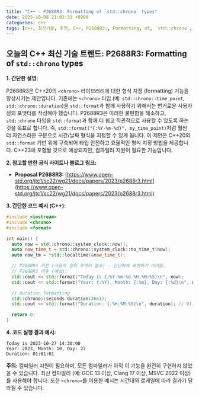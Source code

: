 ```yaml
---
title: "C++ - P2688R3: Formatting of `std::chrono` types"
date: 2025-10-08 21:03:33 +0900
categories: c++
tags: [c++, 최신기술, 추천, C++, P2688R3:, Formatting, of, `std::chrono`, types]
---
```


## 오늘의 C++ 최신 기술 트렌드: **P2688R3: Formatting of `std::chrono` types**

**1. 간단한 설명:**

P2688R3은 C++20의 `<chrono>` 라이브러리에 대한 형식 지정 (formatting) 기능을 향상시키는 제안입니다. 기존에는 `<chrono>` 타입 (예: `std::chrono::time_point`, `std::chrono::duration`)을 `std::format`과 함께 사용하기 위해서는 번거로운 사용자 정의 포맷터를 작성해야 했습니다. P2688R3은 이러한 불편함을 해소하고, `std::chrono` 타입을 `std::format`과 함께 더 쉽고 직관적으로 사용할 수 있도록 하는 것을 목표로 합니다. 즉, `std::format("{:%Y-%m-%d}", my_time_point)`처럼 훨씬 더 자연스러운 구문으로 시간/날짜 형식을 지정할 수 있게 됩니다. 이 제안은 C++20의 `std::format` 기반 위에 구축되어 타입 안전하고 효율적인 형식 지정 방법을 제공합니다.  C++23에 포함될 것으로 예상되지만, 컴파일러 지원이 필요한 기능입니다.

**2. 참고할 만한 공식 사이트나 블로그 링크:**

*   **Proposal P2688R3:** [https://www.open-std.org/jtc1/sc22/wg21/docs/papers/2023/p2688r3.html](https://www.open-std.org/jtc1/sc22/wg21/docs/papers/2023/p2688r3.html)

**3. 간단한 코드 예시 (C++):**

```c++
#include <iostream>
#include <chrono>
#include <format>

int main() {
  auto now = std::chrono::system_clock::now();
  auto now_time_t = std::chrono::system_clock::to_time_t(now);
  auto now_tm = *std::localtime(&now_time_t);

  // P2688R3 이전 (사용자 정의 포맷터 필요) - 간단하게 표현하기 어려움.
  // P2688R3 이후 (예상):
  std::cout << std::format("Today is {:%Y-%m-%d %H:%M:%S}\n", now);
  std::cout << std::format("Year: {:%Y}, Month: {:%m}, Day: {:%d}\n", now);

  // duration formatting
  std::chrono::seconds duration(3661);
  std::cout << std::format("Duration: {:%H:%M:%S}\n", duration); // 01:01:01

  return 0;
}
```

**4. 코드 실행 결과 예시:**

```
Today is 2023-10-27 14:30:00
Year: 2023, Month: 10, Day: 27
Duration: 01:01:01
```

**주의:** 컴파일러 지원이 필요하며, 모든 컴파일러가 아직 이 기능을 완전히 구현하지 않았을 수 있습니다. 최신 컴파일러 (예: GCC 13 이상, Clang 17 이상, MSVC 2022 이상)를 사용해야 합니다.  또한 `<chrono>`를 이용한 예시는 시간대와 로케일에 따라 결과가 달라질 수 있습니다.

